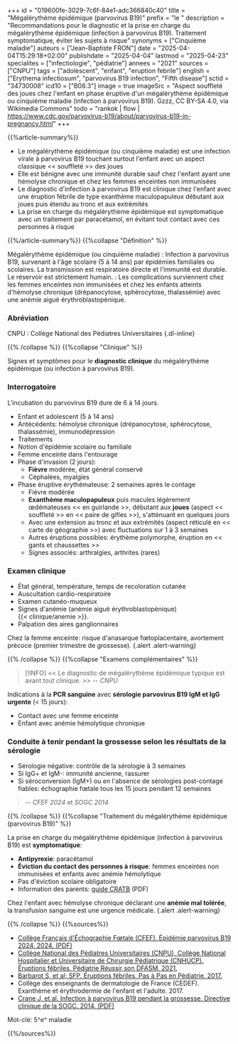 +++
id = "019600fe-3029-7c6f-84e1-adc366840c40"
title = "Mégalérythème épidémique (parvovirus B19)"
prefix = "le "
description = "Recommandations pour le diagnostic et la prise en charge du mégalérythème épidémique (infection à parvovirus B19). Traitement symptomatique, éviter les sujets à risque"
synonyms = ["Cinquième maladie"]
auteurs = ["Jean-Baptiste FRON"]
date = "2025-04-04T15:29:18+02:00"
publishdate = "2025-04-04"
lastmod = "2025-04-23"
specialites = ["infectiologie", "pédiatrie"]
annees = "2021"
sources = ["CNPU"]
tags = ["adolescent", "enfant", "eruption febrile"]
english = ["Erythema infectiosum", "parvovirus B19 infection", "Fifth disease"]
sctid = "34730008"
icd10 = ["B08.3"]
image = true
imageSrc = "Aspect souffleté des joues chez l'enfant en phase éruptive d'un mégalérythème épidémique ou cinquième maladie (infection à parvovirus B19). Gzzz, CC BY-SA 4.0, via Wikimedia Commons"
todo = "rankok | flow | https://www.cdc.gov/parvovirus-b19/about/parvovirus-b19-in-pregnancy.html"
+++

{{%article-summary%}}

- Le mégalérythème épidémique (ou cinquième maladie) est une infection virale à parvovirus B19 touchant surtout l'enfant avec un aspect classique << souffleté >> des joues
- Elle est bénigne avec une immunité durable sauf chez l'enfant ayant une hémolyse chronique et chez les femmes enceintes non immunisées
- Le diagnostic d'infection à parvovirus B19 est clinique chez l'enfant avec une éruption fébrile de type exanthème maculopapuleux débutant aux joues puis étendu au tronc et aux extrémités
- La prise en charge du mégalérythème épidémique est symptomatique avec un traitement par paracétamol, en évitant tout contact avec ces personnes à risque

{{%/article-summary%}}
{{%collapse "Définition" %}}

Mégalérythème épidémique (ou cinquième maladie)
: Infection à parvovirus B19, survenant à l'âge scolaire (5 à 14 ans) par épidémies familiales ou scolaires. La transmission est respiratoire directe et l'immunité est durable. Le réservoir est strictement humain.
: Les complications surviennent chez les femmes enceintes non immunisées et chez les enfants atteints d'hémolyse chronique (drépanocytose, sphérocytose, thalassémie) avec une anémie aiguë érythroblastopénique.

### Abréviation

CNPU
: Collège National des Pédiatres Universitaires
{.dl-inline}

{{% /collapse %}}
{{%collapse "Clinique" %}}

Signes et symptômes pour le **diagnostic clinique** du mégalérythème épidémique (ou infection à parvovirus B19).

### Interrogatoire

L'incubation du parvovirus B19 dure de 6 à 14 jours.

- Enfant et adolescent (5 à 14 ans)
- Antécédents: hémolyse chronique (drépanocytose, sphérocytose, thalassémie), immunodépression
- Traitements
- Notion d'épidémie scolaire ou familiale
- Femme enceinte dans l'entourage
- Phase d'invasion (2 jours):
  - **Fièvre** modérée, état général conservé
  - Céphalées, myalgies
- Phase éruptive érythémateuse: 2 semaines après le contage
  - Fièvre modérée
  - **Exanthème maculopapuleux** puis macules légèrement œdémateuses << en guirlande >>, débutant aux **joues** (aspect << souffleté >> en << paire de gifles >>), s'atténuant en quelques jours
  - Avec une extension au tronc et aux extrémités (aspect réticulé en << carte de géographie >>) avec fluctuations sur 1 à 3 semaines
  - Autres éruptions possibles: érythème polymorphe, éruption en << gants et chaussettes >>
  - Signes associés: arthralgies, arthrites (rares)

### Examen clinique

- État général, température, temps de recoloration cutanée
- Auscultation cardio-respiratoire
- Examen cutanéo-muqueux
- Signes d'anémie (anémie aiguë érythroblastopénique)  
  {{< clinique/anemie >}}.
- Palpation des aires ganglionnaires

Chez la femme enceinte: risque d'anasarque fœtoplacentaire, avortement précoce (premier trimestre de grossesse).
{.alert .alert-warning}

{{% /collapse %}}
{{%collapse "Examens complémentaires" %}}

> [!INFO]
> << Le diagnostic de mégalérythème épidémique typique est avant tout clinique. >> -- *CNPU*

Indications à la **PCR sanguine** avec **sérologie parvovirus B19 IgM et IgG urgente** (< 15 jours):

- Contact avec une femme enceinte
- Enfant avec anémie hémolytique chronique

### Conduite à tenir pendant la grossesse selon les résultats de la sérologie

- Sérologie négative: contrôle de la sérologie à 3 semaines
- Si IgG+ et IgM-: immunité ancienne, rassurer
- Si séroconversion (IgM+) ou en l'absence de sérologies post-contage fiables: échographie fœtale tous les 15 jours pendant 12 semaines

> -- *CFEF 2024* et *SOGC 2014*

{{% /collapse %}}
{{%collapse "Traitement du mégalérythème épidémique (parvovirus B19)" %}}

La prise en charge du mégalérythème épidémique (infection à parvovirus B19) est **symptomatique**:

- **Antipyrexie**: paracétamol
- **Éviction du contact des personnes à risque**: femmes enceintes non immunisées et enfants avec anémie hémolytique
- Pas d'éviction scolaire obligatoire
- Information des parents: [guide CRATB](https://medqual.fr/images/GP/POP_PARTICULIERES/NOURRISSONS_ENFANTS/2022-MEGALERYTHEME-EPIDEMIQUE-ENFANT.pdf) (PDF)

Chez l'enfant avec hémolyse chronique déclarant une **anémie mal tolérée**, la transfusion sanguine est une urgence médicale.
{.alert .alert-warning}

{{% /collapse %}}
{{%sources%}}

- [Collège Français d'Échographie Fœtale (CFEF). Épidémie parvovirus B19 2024. 2024. (PDF)](https://www.cfef.org/EPIDEMIE_PARVOVIRUS_B19_CFEF_LJSdocx.pdf)
- [Collège National des Pédiatres Universitaires (CNPU), Collège National Hospitalier et Universitaire de Chirurgie Pédiatrique (CNHUCP). Éruptions fébriles. Pédiatrie Réussir son DFASM. 2021.](https://www.pedia-univ.fr/deuxieme-cycle/referentiel/infectiologie/eruptions-febriles)
- [Barbarot S, et al; SFP. Éruptions fébriles. Pas à Pas en Pédiatrie. 2017.](https://pap-pediatrie.fr/dermatologie/eruptions-febriles)
- Collège des enseignants de dermatologie de France (CEDEF). Exanthème et érythrodermie de l'enfant et l'adulte. 2017.
- [Crane J, et al. Infection à parvovirus B19 pendant la grossesse. Directive clinique de la SOGC. 2014. (PDF)](https://www.jogc.com/article/S1701-2163(16)39687-6/pdf)

Mot-clé: 5^e^ maladie

{{%/sources%}}
